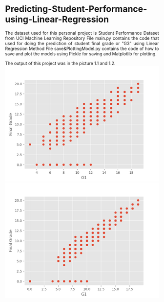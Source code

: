 # Predicting-Student-Performance-using-Linear-Regression

<div style="text-align: justify">
The dataset used for this personal project is Student Performance Dataset from UCI Machine Learning Repository
File main.py contains the code that used for doing the prediction of student final grade or "G3" using Linear Regression Method
File save&PlottingModel.py contains the code of how to save and plot the models using Pickle for saving and Matplotlib for plotting. 
</div>

The output of this project was in the picture 1.1 and 1.2.
![Picture 1.1](https://github.com/rzkyadhi/Predicting-Student-Performance-using-Linear-Regression/blob/main/Output(G1%2C%20G3).png)
![Picture 1.2](https://github.com/rzkyadhi/Predicting-Student-Performance-using-Linear-Regression/blob/main/Output(G2%2C%20G3).png)
